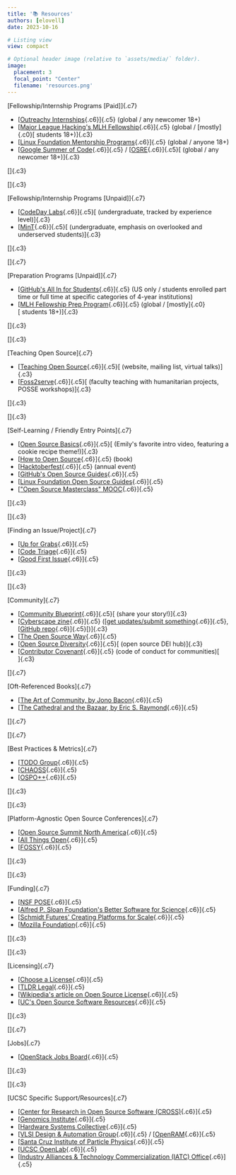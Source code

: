 ```yaml
---
title: '📚 Resources'
authors: [elovell]
date: 2023-10-16

# Listing view
view: compact

# Optional header image (relative to `assets/media/` folder).
image:
  placement: 3
  focal_point: "Center"
  filename: 'resources.png'
--- 
```


[Fellowship/Internship Programs \[Paid\]]{.c7}

-   [[Outreachy
    Internships](https://www.google.com/url?q=https://www.outreachy.org&sa=D&source=editors&ust=1697481787415207&usg=AOvVaw37Q5ktrfIAuWEGruOwwM1D){.c6}]{.c5} (global
    / any newcomer 18+)
-   [[Major League Hacking's MLH
    Fellowship](https://www.google.com/url?q=https://fellowship.mlh.io&sa=D&source=editors&ust=1697481787415522&usg=AOvVaw1zi8YUTbyuOMrwnpQWpmtU){.c6}]{.c5} (global
    / [mostly]{.c0}[ students 18+)]{.c3}
-   [[Linux Foundation Mentorship
    Programs](https://www.google.com/url?q=https://www.linuxfoundation.org/about/mentorship-programs/&sa=D&source=editors&ust=1697481787415791&usg=AOvVaw1QH5y6WCmxt-Q3PLrf6itk){.c6}]{.c5} (global
    / anyone 18+)
-   [[Google Summer of
    Code](https://www.google.com/url?q=https://summerofcode.withgoogle.com&sa=D&source=editors&ust=1697481787416016&usg=AOvVaw1wRrUkPZaSKHhRCCwjWqUW){.c6}]{.c5} /
    [[OSRE](https://www.google.com/url?q=https://ospo.ucsc.edu/osre/&sa=D&source=editors&ust=1697481787416143&usg=AOvVaw0NcIRq8Sr6EnG-TNajVuBh){.c6}]{.c5}[ (global
    / any newcomer 18+)]{.c3}

[]{.c3}

[]{.c3}

[Fellowship/Internship Programs \[Unpaid\]]{.c7}

-   [[CodeDay
    Labs](https://www.google.com/url?q=https://labs.codeday.org&sa=D&source=editors&ust=1697481787416529&usg=AOvVaw08aVa7S7maPr6IOOpBwfCd){.c6}]{.c5}[ (undergraduate,
    tracked by experience level)]{.c3}
-   [[MinT](https://www.google.com/url?q=https://mentorsintech.com&sa=D&source=editors&ust=1697481787416710&usg=AOvVaw0sao3AMb82br0KHQ5SdEoW){.c6}]{.c5}[ (undergraduate,
    emphasis on overlooked and underserved students)]{.c3}

[]{.c3}

[]{.c7}

[Preparation Programs \[Unpaid\]]{.c7}

-   [[GitHub's All In for
    Students](https://www.google.com/url?q=https://allinopensource.org/students/&sa=D&source=editors&ust=1697481787417113&usg=AOvVaw0KK5Iv_ev1I9ujIHRgD7_M){.c6}]{.c5} (US
    only / students enrolled part time or full time at specific
    categories of 4-year institutions)
-   [[MLH Fellowship Prep
    Program](https://www.google.com/url?q=https://fellowship.mlh.io/programs/prep&sa=D&source=editors&ust=1697481787417352&usg=AOvVaw1WAaPG12emc6BgZ95lzPFl){.c6}]{.c5} (global
    / [mostly]{.c0}[ students 18+)]{.c3}

[]{.c3}

[]{.c3}

[Teaching Open Source]{.c7}

-   [[Teaching Open
    Source](https://www.google.com/url?q=https://teachingopensource.org&sa=D&source=editors&ust=1697481787417770&usg=AOvVaw1kmTyko6_CiqbXtBKuWTta){.c6}]{.c5}[ (website,
    mailing list, virtual talks)]{.c3}
-   [[Foss2serve](https://www.google.com/url?q=http://foss2serve.org&sa=D&source=editors&ust=1697481787417984&usg=AOvVaw14FVwrDRU-nn4lh5ZUMqBd){.c6}]{.c5}[ (faculty
    teaching with humanitarian projects, POSSE workshops)]{.c3}

[]{.c3}

[]{.c3}

[Self-Learning / Friendly Entry Points]{.c7}

-   [[Open Source
    Basics](https://www.google.com/url?q=https://www.youtube.com/watch?v%3DupxUAI-fAtE&sa=D&source=editors&ust=1697481787418458&usg=AOvVaw1PFR4BNmO6ztw7CnbeZVMF){.c6}]{.c5}[ (Emily's
    favorite intro video, featuring a cookie recipe theme!)]{.c3}
-   [[How to Open
    Source](https://www.google.com/url?q=https://howtoopensource.dev&sa=D&source=editors&ust=1697481787418721&usg=AOvVaw2VjN3EfcW4e_5agUhGnd1P){.c6}]{.c5} (book)
-   [[Hacktoberfest](https://www.google.com/url?q=https://hacktoberfest.com&sa=D&source=editors&ust=1697481787418996&usg=AOvVaw13DDPYpr7aqiipuSJC8qIL){.c6}]{.c5} (annual
    event)
-   [[GitHub's Open Source
    Guides](https://www.google.com/url?q=https://opensource.guide&sa=D&source=editors&ust=1697481787419242&usg=AOvVaw33a6fkhdJ7nF0tFUIIVZsh){.c6}]{.c5}
-   [[Linux Foundation Open Source
    Guides](https://www.google.com/url?q=https://www.linuxfoundation.org/resources/open-source-guides&sa=D&source=editors&ust=1697481787419493&usg=AOvVaw3h_Y1FkGl2CFsdIM3d5oMr){.c6}]{.c5}
-   [["Open Source Masterclass"
    MOOC](https://www.google.com/url?q=https://opensourcemasterclass.org/&sa=D&source=editors&ust=1697481787419689&usg=AOvVaw1ZS5pDq44pC7CVUU7YOMth){.c6}]{.c5}

[]{.c3}

[]{.c3}

[Finding an Issue/Project]{.c7}

-   [[Up for
    Grabs](https://www.google.com/url?q=https://up-for-grabs.net/&sa=D&source=editors&ust=1697481787420047&usg=AOvVaw3RMua2AXomkmZinEI8J3eb){.c6}]{.c5}
-   [[Code
    Triage](https://www.google.com/url?q=https://www.codetriage.com&sa=D&source=editors&ust=1697481787420231&usg=AOvVaw0GgElg0MRS52VPPLCOJxOD){.c6}]{.c5}
-   [[Good First
    Issue](https://www.google.com/url?q=https://goodfirstissue.dev&sa=D&source=editors&ust=1697481787420418&usg=AOvVaw0PBaZrtUOj24DHqrRxTLrm){.c6}]{.c5}

[]{.c3}

[]{.c3}

[Community]{.c7}

-   [[Community
    Blueprint](https://www.google.com/url?q=http://openinfra.dev/experience&sa=D&source=editors&ust=1697481787420774&usg=AOvVaw3wde0bXDCCkwsSZoNCUu2Z){.c6}]{.c5}[ (share
    your story!)]{.c3}
-   [[Cyberscape
    zine](https://www.google.com/url?q=https://www.canva.com/design/DAFfXNmlV6c/ROH5x8hi8iorow2sT-fxVA/edit?utm_content%3DDAFfXNmlV6c%26utm_campaign%3Ddesignshare%26utm_medium%3Dlink2%26utm_source%3Dsharebutton&sa=D&source=editors&ust=1697481787421038&usg=AOvVaw0_vUcjsxmiiMZ_GT2IBPKK){.c6}]{.c5} ([[get
    updates/submit
    something](https://www.google.com/url?q=https://elm6h3fcvm6.typeform.com/to/Esgk4n0K&sa=D&source=editors&ust=1697481787421196&usg=AOvVaw0fVa22uuXrL6Tl4HmSXMhA){.c6}]{.c5},
    [[GitHub
    repo](https://www.google.com/url?q=https://github.com/novahdesign/cyber-security-art&sa=D&source=editors&ust=1697481787421341&usg=AOvVaw1Q9jCFCe881ooLNY4-rHq9){.c6}]{.c5}[)]{.c3}
-   [[The Open Source
    Way](https://www.google.com/url?q=https://www.theopensourceway.org&sa=D&source=editors&ust=1697481787421539&usg=AOvVaw18DUSIbnB4BZS6-ChGsd2d){.c6}]{.c5}
-   [[Open Source
    Diversity](https://www.google.com/url?q=https://opensourcediversity.org&sa=D&source=editors&ust=1697481787421729&usg=AOvVaw02aCKIYEEpxvgzdotbBkQQ){.c6}]{.c5}[ (open
    source DEI hub)]{.c3}
-   [[Contributor
    Covenant](https://www.google.com/url?q=https://www.contributor-covenant.org&sa=D&source=editors&ust=1697481787421922&usg=AOvVaw1pz05z05zE6Bfrc3Qqes1f){.c6}]{.c5} (code
    of conduct for communities)[\
    ]{.c3}

[]{.c7}

[Oft-Referenced Books]{.c7}

-   [[The Art of Community, by Jono
    Bacon](https://www.google.com/url?q=https://www.jonobacon.com/books/artofcommunity/&sa=D&source=editors&ust=1697481787422297&usg=AOvVaw2U33C0FvSZTmUa48mAd4Cb){.c6}]{.c5}
-   [[The Cathedral and the Bazaar, by Eric S.
    Raymond](https://www.google.com/url?q=http://www.catb.org/~esr/writings/cathedral-bazaar/&sa=D&source=editors&ust=1697481787422533&usg=AOvVaw0EEgf4tdubrQiDlHAiLvRA){.c6}]{.c5}

[]{.c7}

[]{.c7}

[Best Practices & Metrics]{.c7}

-   [[TODO
    Group](https://www.google.com/url?q=https://todogroup.org&sa=D&source=editors&ust=1697481787422912&usg=AOvVaw3Civ0XasIBxS2jjS3qv8eT){.c6}]{.c5}
-   [[CHAOSS](https://www.google.com/url?q=https://chaoss.community&sa=D&source=editors&ust=1697481787423095&usg=AOvVaw1Ig6ZIIEFyfgc0-Z-J17eG){.c6}]{.c5}
-   [[OSPO++](https://www.google.com/url?q=https://ospoplusplus.org&sa=D&source=editors&ust=1697481787423296&usg=AOvVaw3EFnymiVri_FGq5IWYBFxp){.c6}]{.c5}

[]{.c3}

[]{.c3}

[Platform-Agnostic Open Source Conferences]{.c7}

-   [[Open Source Summit North
    America](https://www.google.com/url?q=https://events.linuxfoundation.org/open-source-summit-north-america/&sa=D&source=editors&ust=1697481787423719&usg=AOvVaw20Wo6X10T0zVHvwKzPYVdH){.c6}]{.c5}
-   [[All Things
    Open](https://www.google.com/url?q=https://www.allthingsopen.org&sa=D&source=editors&ust=1697481787423961&usg=AOvVaw14-PKTWhjGbytKE7QeLGw_){.c6}]{.c5}
-   [[FOSSY](https://www.google.com/url?q=https://fossy.us&sa=D&source=editors&ust=1697481787424133&usg=AOvVaw2a2nPQAu2weXiqhWdEQHHF){.c6}]{.c5}

[]{.c3}

[]{.c3}

[Funding]{.c7}

-   [[NSF
    POSE](https://www.google.com/url?q=https://www.nsf.gov/pubs/2022/nsf22572/nsf22572.htm&sa=D&source=editors&ust=1697481787424557&usg=AOvVaw0BnFGIhRByxlD7cfX2cQaU){.c6}]{.c5}
-   [[Alfred P. Sloan Foundation's Better Software for
    Science](https://www.google.com/url?q=https://sloan.org/programs/digital-technology/better-software-for-science&sa=D&source=editors&ust=1697481787424789&usg=AOvVaw0cFdP6mjLVR4PsUqDAln-Y){.c6}]{.c5}
-   [[Schmidt Futures' Creating Platforms for
    Scale](https://www.google.com/url?q=https://www.schmidtfutures.com/our-work/creating-platforms-for-scale/&sa=D&source=editors&ust=1697481787425007&usg=AOvVaw3qD0V_B8OSE34n4RcYxZxl){.c6}]{.c5}
-   [[Mozilla
    Foundation](https://www.google.com/url?q=https://foundation.mozilla.org/en/what-we-fund/&sa=D&source=editors&ust=1697481787425212&usg=AOvVaw3M-lTdNNUrd5MStiLOV6Au){.c6}]{.c5}

[]{.c3}

[]{.c3}

[Licensing]{.c7}

-   [[Choose a
    License](https://www.google.com/url?q=https://choosealicense.com/&sa=D&source=editors&ust=1697481787425643&usg=AOvVaw3btvn86fu9ZerqxO4qwp9q){.c6}]{.c5}
-   [[TLDR
    Legal](https://www.google.com/url?q=https://www.tldrlegal.com&sa=D&source=editors&ust=1697481787425841&usg=AOvVaw2VSPibd_GrTdPvkJksj3Am){.c6}]{.c5}
-   [[Wikipedia's article on Open Source
    License](https://www.google.com/url?q=https://en.wikipedia.org/wiki/Open-source_license&sa=D&source=editors&ust=1697481787426054&usg=AOvVaw2F9cR1AQ8V4AhpJLufgHoX){.c6}]{.c5}
-   [[UC's Open Source Software
    Resources](https://www.google.com/url?q=https://security.ucop.edu/resources/open-source-software-licensing.html&sa=D&source=editors&ust=1697481787426286&usg=AOvVaw3qwsqTxNHZhHmJ1hGXiWpG){.c6}]{.c5}

[]{.c3}

[]{.c7}

[Jobs]{.c7}

-   [[OpenStack Jobs
    Board](https://www.google.com/url?q=https://www.openstack.org/community/jobs/&sa=D&source=editors&ust=1697481787426696&usg=AOvVaw1j9MvghhdiD6UJa-LvREV3){.c6}]{.c5}

[]{.c3}

[]{.c3}

[UCSC Specific Support/Resources]{.c7}

-   [[Center for Research in Open Source Software
    (CROSS)](https://www.google.com/url?q=https://cross.ucsc.edu/&sa=D&source=editors&ust=1697481787427117&usg=AOvVaw3AJiUBTUMRYqdFNDbvHCP9){.c6}]{.c5}
-   [[Genomics
    Institute](https://www.google.com/url?q=https://genomics.ucsc.edu/&sa=D&source=editors&ust=1697481787427316&usg=AOvVaw2F4ro6PFbywkMMXELYIYv9){.c6}]{.c5}
-   [[Hardware Systems
    Collective](https://www.google.com/url?q=https://hsc.ucsc.edu/&sa=D&source=editors&ust=1697481787427505&usg=AOvVaw1QnPPLnZggGynX1zCmPzQ3){.c6}]{.c5}
-   [[VLSI Design & Automation
    Group](https://www.google.com/url?q=https://github.com/vlsida&sa=D&source=editors&ust=1697481787427697&usg=AOvVaw1ZtXIQSl0MZX4YyUWATgoZ){.c6}]{.c5} /
    [[OpenRAM](https://www.google.com/url?q=https://openram.org/&sa=D&source=editors&ust=1697481787427834&usg=AOvVaw35rSIzdTvVwsKeILXB7DdH){.c6}]{.c5}
-   [[Santa Cruz Institute of Particle
    Physics](https://www.google.com/url?q=https://scipp.science.ucsc.edu/outreach/&sa=D&source=editors&ust=1697481787428040&usg=AOvVaw3DZvBe4X-uI3VuGnM_3vQp){.c6}]{.c5}
-   [[UCSC
    OpenLab](https://www.google.com/url?q=https://openlabresearch.com/&sa=D&source=editors&ust=1697481787428258&usg=AOvVaw3K42ETo-F1V2qxqyX8R1qs){.c6}]{.c5}
-   [[Industry Alliances & Technology Commercialization (IATC)
    Office](https://www.google.com/url?q=https://officeofresearch.ucsc.edu/iatc/index.html&sa=D&source=editors&ust=1697481787428481&usg=AOvVaw0U3KY3qbqyp9INYdwNF-S_){.c6}]{.c5}
